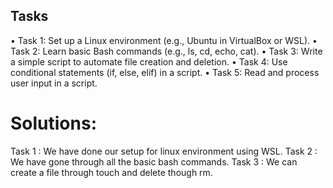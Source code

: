 ## Tasks
• Task 1: Set up a Linux environment (e.g., Ubuntu in VirtualBox or WSL).
• Task 2: Learn basic Bash commands (e.g., ls, cd, echo, cat).
• Task 3: Write a simple script to automate file creation and deletion.
• Task 4: Use conditional statements (if, else, elif) in a script.
• Task 5: Read and process user input in a script.

# Solutions:
Task 1 : We have done our setup for linux environment using WSL.
Task 2 : We have gone through all the basic bash commands.
Task 3 : We can create a file through touch and delete though rm.